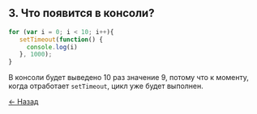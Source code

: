 ## 3. Что появится в консоли?
```js
for (var i = 0; i < 10; i++){
   setTimeout(function() {
     console.log(i)
   }, 1000);
}
```
В консоли будет выведено 10 раз значение 9, потому что к моменту, когда отработает `setTimeout`, цикл уже будет выполнен.      

[← Назад](../readme.md)
